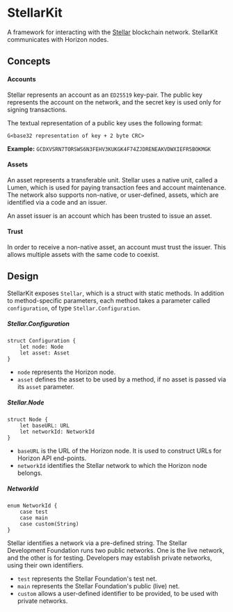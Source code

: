 # StellarKit

A framework for interacting with the [Stellar](https://www.stellar.org) blockchain network.  StellarKit communicates with Horizon nodes.

## Concepts

#### Accounts

Stellar represents an account as an `ED25519` key-pair.  The public key represents the account on the network, and the secret key is used only for signing transactions.

The textual representation of a public key uses the following format:

`G<base32 representation of key + 2 byte CRC>`

**Example:** `GCDXVSRN7TORSWS6N3FEHV3KUKGK4F74ZJDRENEAKVDWXIEFR5BOKMGK`

#### Assets

An asset represents a transferable unit.  Stellar uses a native unit, called a Lumen, which is used for paying transaction fees and account maintenance.  The network also supports non-native, or user-defined, assets, which are identified via a code and an issuer.

An asset issuer is an account which has been trusted to issue an asset.

#### Trust

In order to receive a non-native asset, an account must trust the issuer.  This allows multiple assets with the same code to coexist.

## Design

StellarKit exposes `Stellar`, which is a struct with static methods.  In addition to method-specific parameters, each method takes a parameter called `configuration`, of type `Stellar.Configuration`.

##### Stellar.Configuration

```
struct Configuration {
    let node: Node
    let asset: Asset
}
```

* `node` represents the Horizon node.
* `asset` defines the asset to be used by a method, if no asset is passed via its `asset` parameter.

##### Stellar.Node

```
struct Node {
    let baseURL: URL
    let networkId: NetworkId
}
```

* `baseURL` is the URL of the Horizon node.  It is used to construct URLs for Horizon API end-points.
* `networkId` identifies the Stellar network to which the Horizon node belongs.

##### NetworkId

```
enum NetworkId {
    case test
    case main
    case custom(String)
}
```

Stellar identifies a network via a pre-defined string.  The Stellar Development Foundation runs two public networks.  One is the live network, and the other is for testing.  Developers may establish private networks, using their own identifiers.

* `test` represents the Stellar Foundation's test net.
* `main` represents the Stellar Foundation's public (live) net.
* `custom` allows a user-defined identifier to be provided, to be used with private networks.
